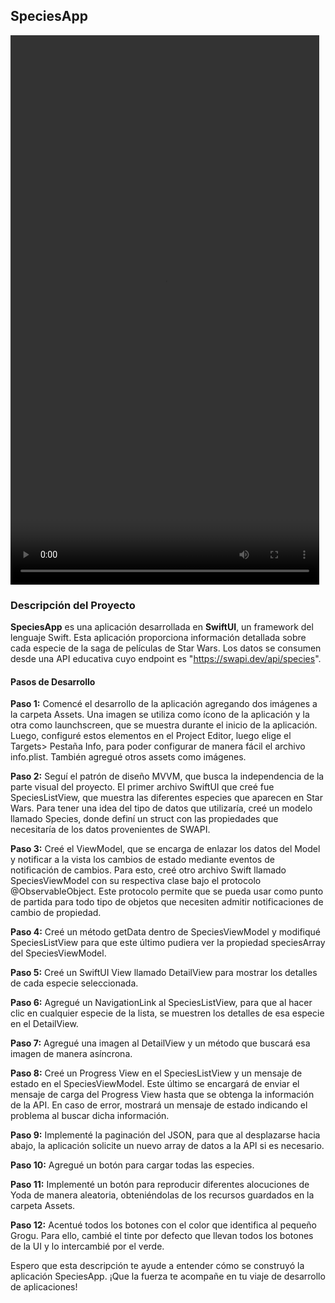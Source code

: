 ## SpeciesApp

<video width="494" height="879" src="https://www.youtube.com/embed/178mCH0-GnE" title="SpeciesApp: A SwiftUI Project" frameborder="0" allow="accelerometer; autoplay; clipboard-write; encrypted-media; gyroscope; picture-in-picture; web-share" referrerpolicy="strict-origin-when-cross-origin" allowfullscreen></video>

### Descripción del Proyecto 

**SpeciesApp** es una aplicación desarrollada en **SwiftUI**, un framework del lenguaje Swift. Esta aplicación proporciona información detallada sobre cada especie de la saga de películas de Star Wars. Los datos se consumen desde una API educativa cuyo endpoint es "https://swapi.dev/api/species". 

#### Pasos de Desarrollo

**Paso 1:** Comencé el desarrollo de la aplicación agregando dos imágenes a la carpeta Assets. Una imagen se utiliza como ícono de la aplicación y la otra como launchscreen, que se muestra durante el inicio de la aplicación. Luego, configuré estos elementos en el Project Editor, luego elige el Targets> Pestaña Info, para poder configurar de manera fácil el archivo info.plist. También agregué otros assets como imágenes.

**Paso 2:** Seguí el patrón de diseño MVVM, que busca la independencia de la parte visual del proyecto. El primer archivo SwiftUI que creé fue SpeciesListView, que muestra las diferentes especies que aparecen en Star Wars. Para tener una idea del tipo de datos que utilizaría, creé un modelo llamado Species, donde definí un struct con las propiedades que necesitaría de los datos provenientes de SWAPI.

**Paso 3:** Creé el ViewModel, que se encarga de enlazar los datos del Model y notificar a la vista los cambios de estado mediante eventos de notificación de cambios. Para esto, creé otro archivo Swift llamado SpeciesViewModel con su respectiva clase bajo el protocolo @ObservableObject. Este protocolo permite que se pueda usar como punto de partida para todo tipo de objetos que necesiten admitir notificaciones de cambio de propiedad.

**Paso 4:** Creé un método getData dentro de SpeciesViewModel y modifiqué SpeciesListView para que este último pudiera ver la propiedad speciesArray del SpeciesViewModel.

**Paso 5:** Creé un SwiftUI View llamado DetailView para mostrar los detalles de cada especie seleccionada.

**Paso 6:** Agregué un NavigationLink al SpeciesListView, para que al hacer clic en cualquier especie de la lista, se muestren los detalles de esa especie en el DetailView.

**Paso 7:** Agregué una imagen al DetailView y un método que buscará esa imagen de manera asíncrona.

**Paso 8:** Creé un Progress View en el SpeciesListView y un mensaje de estado en el SpeciesViewModel. Este último se encargará de enviar el mensaje de carga del Progress View hasta que se obtenga la información de la API. En caso de error, mostrará un mensaje de estado indicando el problema al buscar dicha información.

**Paso 9:** Implementé la paginación del JSON, para que al desplazarse hacia abajo, la aplicación solicite un nuevo array de datos a la API si es necesario.

**Paso 10:** Agregué un botón para cargar todas las especies.

**Paso 11:** Implementé un botón para reproducir diferentes alocuciones de Yoda de manera aleatoria, obteniéndolas de los recursos guardados en la carpeta Assets.

**Paso 12:** Acentué todos los botones con el color que identifica al pequeño Grogu. Para ello, cambié el tinte por defecto que llevan todos los botones de la UI y lo intercambié por el verde.

Espero que esta descripción te ayude a entender cómo se construyó la aplicación SpeciesApp. ¡Que la fuerza te acompañe en tu viaje de desarrollo de aplicaciones!
